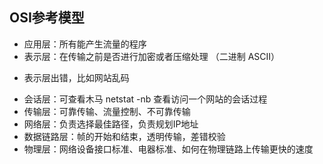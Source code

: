 ## OSI参考模型

* 应用层：所有能产生流量的程序
* 表示层：在传输之前是否进行加密或者压缩处理 （二进制 ASCII） 

- 表示层出错，比如网站乱码
            
* 会话层：可查看木马 netstat -nb 查看访问一个网站的会话过程
* 传输层：可靠传输、流量控制、不可靠传输
* 网络层：负责选择最佳路径，负责规划IP地址
* 数据链路层：帧的开始和结束，透明传输，差错校验
* 物理层：网络设备接口标准、电器标准、如何在物理链路上传输更快的速度
